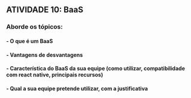 ## ATIVIDADE 10: BaaS

### Aborde os tópicos:

#### - O que é um BaaS
#### - Vantagens de desvantagens
#### - Característica do BaaS da sua equipe (como utilizar, compatibilidade com react native, principais recursos)
#### - Qual a sua equipe pretende utilizar, com a justificativa

